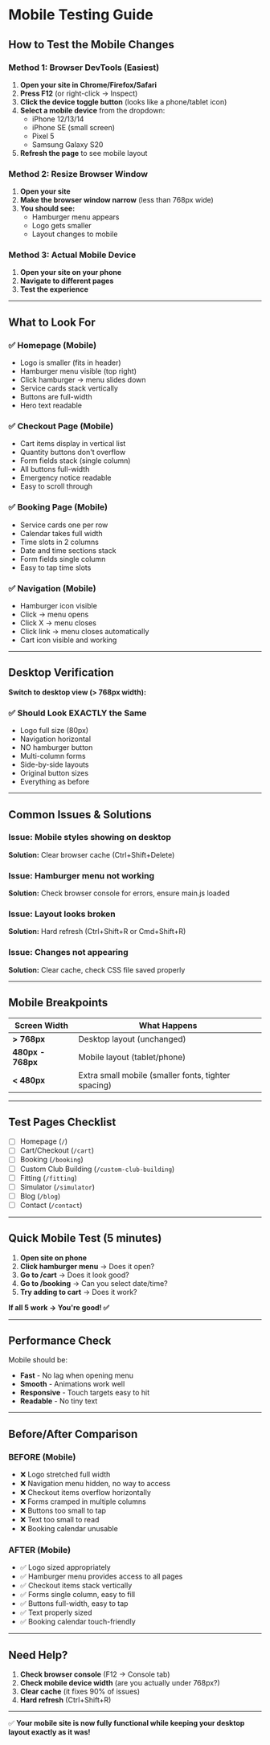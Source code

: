 # Mobile Testing Guide

## How to Test the Mobile Changes

### Method 1: Browser DevTools (Easiest)

1. **Open your site in Chrome/Firefox/Safari**
2. **Press F12** (or right-click → Inspect)
3. **Click the device toggle button** (looks like a phone/tablet icon)
4. **Select a mobile device** from the dropdown:
   - iPhone 12/13/14
   - iPhone SE (small screen)
   - Pixel 5
   - Samsung Galaxy S20
5. **Refresh the page** to see mobile layout

### Method 2: Resize Browser Window

1. **Open your site**
2. **Make the browser window narrow** (less than 768px wide)
3. **You should see:**
   - Hamburger menu appears
   - Logo gets smaller
   - Layout changes to mobile

### Method 3: Actual Mobile Device

1. **Open your site on your phone**
2. **Navigate to different pages**
3. **Test the experience**

---

## What to Look For

### ✅ Homepage (Mobile)
- Logo is smaller (fits in header)
- Hamburger menu visible (top right)
- Click hamburger → menu slides down
- Service cards stack vertically
- Buttons are full-width
- Hero text readable

### ✅ Checkout Page (Mobile)
- Cart items display in vertical list
- Quantity buttons don't overflow
- Form fields stack (single column)
- All buttons full-width
- Emergency notice readable
- Easy to scroll through

### ✅ Booking Page (Mobile)
- Service cards one per row
- Calendar takes full width
- Time slots in 2 columns
- Date and time sections stack
- Form fields single column
- Easy to tap time slots

### ✅ Navigation (Mobile)
- Hamburger icon visible
- Click → menu opens
- Click X → menu closes
- Click link → menu closes automatically
- Cart icon visible and working

---

## Desktop Verification

**Switch to desktop view (> 768px width):**

### ✅ Should Look EXACTLY the Same
- Logo full size (80px)
- Navigation horizontal
- NO hamburger button
- Multi-column forms
- Side-by-side layouts
- Original button sizes
- Everything as before

---

## Common Issues & Solutions

### Issue: Mobile styles showing on desktop
**Solution:** Clear browser cache (Ctrl+Shift+Delete)

### Issue: Hamburger menu not working
**Solution:** Check browser console for errors, ensure main.js loaded

### Issue: Layout looks broken
**Solution:** Hard refresh (Ctrl+Shift+R or Cmd+Shift+R)

### Issue: Changes not appearing
**Solution:** Clear cache, check CSS file saved properly

---

## Mobile Breakpoints

| Screen Width | What Happens |
|-------------|--------------|
| **> 768px** | Desktop layout (unchanged) |
| **480px - 768px** | Mobile layout (tablet/phone) |
| **< 480px** | Extra small mobile (smaller fonts, tighter spacing) |

---

## Test Pages Checklist

- [ ] Homepage (`/`)
- [ ] Cart/Checkout (`/cart`)
- [ ] Booking (`/booking`)
- [ ] Custom Club Building (`/custom-club-building`)
- [ ] Fitting (`/fitting`)
- [ ] Simulator (`/simulator`)
- [ ] Blog (`/blog`)
- [ ] Contact (`/contact`)

---

## Quick Mobile Test (5 minutes)

1. **Open site on phone**
2. **Click hamburger menu** → Does it open?
3. **Go to /cart** → Does it look good?
4. **Go to /booking** → Can you select date/time?
5. **Try adding to cart** → Does it work?

**If all 5 work → You're good! ✅**

---

## Performance Check

Mobile should be:
- **Fast** - No lag when opening menu
- **Smooth** - Animations work well
- **Responsive** - Touch targets easy to hit
- **Readable** - No tiny text

---

## Before/After Comparison

### BEFORE (Mobile)
- ❌ Logo stretched full width
- ❌ Navigation menu hidden, no way to access
- ❌ Checkout items overflow horizontally
- ❌ Forms cramped in multiple columns
- ❌ Buttons too small to tap
- ❌ Text too small to read
- ❌ Booking calendar unusable

### AFTER (Mobile)
- ✅ Logo sized appropriately
- ✅ Hamburger menu provides access to all pages
- ✅ Checkout items stack vertically
- ✅ Forms single column, easy to fill
- ✅ Buttons full-width, easy to tap
- ✅ Text properly sized
- ✅ Booking calendar touch-friendly

---

## Need Help?

1. **Check browser console** (F12 → Console tab)
2. **Check mobile device width** (are you actually under 768px?)
3. **Clear cache** (it fixes 90% of issues)
4. **Hard refresh** (Ctrl+Shift+R)

---

✅ **Your mobile site is now fully functional while keeping your desktop layout exactly as it was!**

